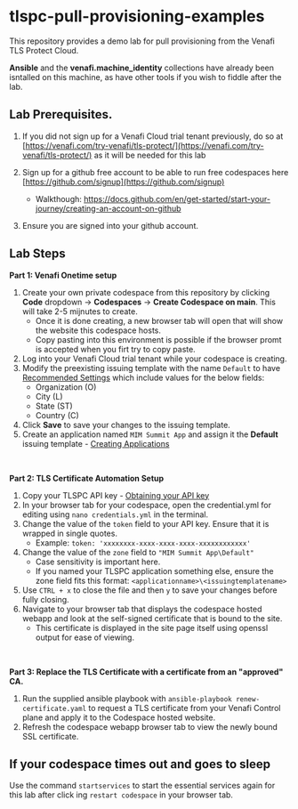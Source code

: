 # tlspc-pull-provisioning-examples

This repository provides a demo lab for pull provisioning from the Venafi TLS Protect Cloud. 

**Ansible** and the **venafi.machine_identity** collections have already been isntalled on this machine, as have other tools if you wish to fiddle after the lab. 


## Lab Prerequisites.
1) If you did not sign up for a Venafi Cloud trial tenant previously, do so at [https://venafi.com/try-venafi/tls-protect/](https://venafi.com/try-venafi/tls-protect/) as it will be needed for this lab

2) Sign up for a github free account to be able to run free codespaces here [https://github.com/signup](https://github.com/signup)
    - Walkthough: https://docs.github.com/en/get-started/start-your-journey/creating-an-account-on-github

3) Ensure you are signed into your github account. 

## Lab Steps

**Part 1: Venafi Onetime setup**
1) Create your own private codespace from this repository by clicking **Code** dropdown -> **Codespaces** -> **Create Codespace on main**. This will take 2-5 mijnutes to create.
    - Once it is done creating, a new browser tab will open that will show the website this codespace hosts. 
    - Copy pasting into this environment is possible if the browser promt is accepted when you firt try to copy paste.
2) Log into your Venafi Cloud trial tenant while your codespace is creating.
3) Modify the preexisting issuing template with the name `Default` to have [Recommended Settings](https://docs.venafi.cloud/vaas/issuing-templates/defining-recommended-settings-for-an-issuing-template/) which include values for the below fields:
    - Organization (O)
    - City (L)
    - State (ST)
    - Country (C)
4) Click **Save** to save your changes to the issuing template.
5) Create an application named `MIM Summit App` and assign it the **Default** issuing template - [Creating Applications](https://docs.venafi.cloud/vaas/application/creating-an-application/)  

&nbsp;

**Part 2: TLS Certificate Automation Setup**
1) Copy your TLSPC API key - [Obtaining your API key](https://docs.venafi.cloud/api/obtaining-api-key/#to-obtain-an-api-key-using-the-tls-protect-cloud-console)  
2) In your browser tab for your codespace, open the credential.yml for editing using `nano credentials.yml` in the terminal.  
3) Change the value of the `token` field to your API key. Ensure that it is wrapped in single quotes.  
    - Example: `token: 'xxxxxxxx-xxxx-xxxx-xxxx-xxxxxxxxxxxx'`
4) Change the value of the `zone` field to `"MIM Summit App\Default"`
    - Case sensitivity is important here. 
    - If you named your TLSPC application something else, ensure the zone field fits this format: `<applicationname>\<issuingtemplatename>`
5) Use `CTRL + x` to close the file and then `y` to save your changes before fully closing.  
6) Navigate to your browser tab that displays the codespace hosted webapp and look at the self-signed certificate that is bound to the site.
    - This certificate is displayed in the site page itself using openssl output for ease of viewing.

&nbsp;

**Part 3: Replace the TLS Certificate with a certificate from an "approved" CA.**
1) Run the supplied ansible playbook with `ansible-playbook renew-certificate.yaml` to request a TLS certificate from your Venafi Control plane and apply it to the Codespace hosted website. 
2) Refresh the codespace webapp browser tab to view the newly bound SSL certificate.


## If your codespace times out and goes to sleep
Use the command `startservices` to start the essential services again for this lab after click ing `restart codespace` in your browser tab.

